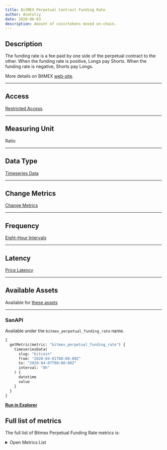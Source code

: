 ```yaml
---
title: BitMEX Perpetual Contract Funding Rate
author: Anatoliy
date: 2020-06-03
description: Amount of coin/tokens moved on-chain.
---
```


## Description

The funding rate is a fee paid by one side of the perpetual contract to the other. When the funding rate is positive, Longs pay Shorts. When the funding rate is negative, Shorts pay Longs.  

More details on BitMEX [web-site](https://www.bitmex.com/app/perpetualContractsGuide#Mechanics-of-a-Perpetual-Contract-Market).

---

## Access

[Restricted Access](/metrics/details/access#restricted-access).

---

## Measuring Unit

Ratio

---

## Data Type

[Timeseries Data](/metrics/details/data-type#timeseries-data)

---

## Change Metrics

[Change Metrics](/metrics/details/change_metrics)

---

## Frequency

[Eight-Hour Intervals](/metrics/details/frequency#eight-hour-frequency)

---

## Latency

[Price Latency](/metrics/details/latency#price-latency)

---

## Available Assets

Available for [these
assets](<https://api.santiment.net/graphiql?variables=&query=%7B%0A%20%20getMetric(metric%3A%20%22bitmex_perpetual_funding_rate%22)%20%7B%0A%20%20%20%20metadata%20%7B%0A%20%20%20%20%20%20availableSlugs%0A%20%20%20%20%7D%0A%20%20%7D%0A%7D%0A>)

---

### SanAPI

Available under the `bitmex_perpetual_funding_rate` name.

```graphql
{
  getMetric(metric: "bitmex_perpetual_funding_rate") {
    timeseriesData(
      slug: "bitcoin"
      from: "2020-04-01T00:00:00Z"
      to: "2020-04-07T00:00:00Z"
      interval: "8h"
    ) {
      datetime
      value
    }
  }
}
```

[**Run in Explorer**](<https://api.santiment.net/graphiql?variables=&query=%7B%0A%20%20getMetric(metric%3A%20%22bitmex_perpetual_funding_rate%22)%20%7B%0A%20%20%20%20timeseriesData(%0A%20%20%20%20%20%20slug%3A%20%22bitcoin%22%0A%20%20%20%20%20%20from%3A%20%222020-04-01T00%3A00%3A00Z%22%0A%20%20%20%20%20%20to%3A%20%222020-04-07T00%3A00%3A00Z%22%0A%20%20%20%20%20%20interval%3A%20%221d%22)%20%7B%0A%20%20%20%20%20%20%20%20datetime%0A%20%20%20%20%20%20%20%20value%0A%20%20%20%20%7D%0A%20%20%7D%0A%7D%0A>)

## Full list of metrics

The full list of Bitmex Perpetual Funding Rate metrics is:

<Details>

<Summary>Open Metrics List</Summary>

- bitmex_perpetual_funding_rate_change_1d
- bitmex_perpetual_funding_rate_change_30d
- bitmex_perpetual_funding_rate_change_7d

</Details>